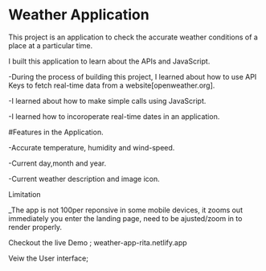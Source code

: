 # Weather Application
This project is an application to check the accurate weather conditions of a place at a particular time.


I built this application to learn about the APIs and JavaScript.

-During the process of building this project, I learned about how to use API Keys to fetch real-time data from a website[openweather.org].

-I learned about how to make simple calls using JavaScript.

-I learned how to incoroperate real-time dates in an application.


#Features in the Application.

-Accurate temperature, humidity and wind-speed.

-Current day,month and year.

-Current weather description and image icon.


Limitation

_The app is not 100per reponsive in some mobile devices, it zooms out immediately you enter the landing page, need to be ajusted/zoom in to render properly. 


Checkout the live Demo ; weather-app-rita.netlify.app

Veiw the User interface;
